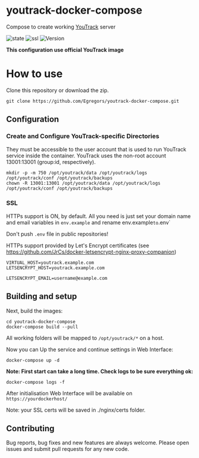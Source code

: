 # youtrack-docker-compose
Compose to create working [YouTrack](https://www.jetbrains.com/youtrack/) server

![state](https://img.shields.io/badge/state-stable-brightgreen.svg)
![ssl](https://img.shields.io/badge/SSL-OK-brightgreen.svg)
![Version](https://img.shields.io/badge/YouTrack%20ver.%3A-2018.4.48293-brightgreen.svg)

**This configuration use official YouTrack image**

# How to use

Clone this repository or download the zip.

```
git clone https://github.com/Egregors/youtrack-docker-compose.git
```

## Configuration

### Create and Configure YouTrack-specific Directories

They must be accessible to the user account that is used to run YouTrack service inside the container. 
YouTrack uses the non-root account 13001:13001 (group:id, respectively).
```
mkdir -p -m 750 /opt/youtrack/data /opt/youtrack/logs /opt/youtrack/conf /opt/youtrack/backups
chown -R 13001:13001 /opt/youtrack/data /opt/youtrack/logs /opt/youtrack/conf /opt/youtrack/backups
```

### SSL

HTTPs support is ON, by default. All you need is just set your domain name and email variables in `env.example` 
and rename env.example` to `.env`

Don't push `.env` file in public repositories!

HTTPs support provided by Let's Encrypt certificates 
(see https://github.com/JrCs/docker-letsencrypt-nginx-proxy-companion) 
```
VIRTUAL_HOST=youtrack.example.com
LETSENCRYPT_HOST=youtrack.example.com

LETSENCRYPT_EMAIL=username@example.com
```

## Building and setup

Next, build the images:
```
cd youtrack-docker-compose
docker-compose build --pull
```
All working folders will be mapped to `/opt/youtrack/*` on a host.

Now you can Up the service and continue settings in Web Interface:
```
docker-compose up -d
```

**Note: First start can take a long time. Check logs to be sure everything ok:**
```
docker-compose logs -f
```

After initialisation Web Interface will be available on `https://yourdockerhost/`

Note: your SSL certs will be saved in ./nginx/certs folder.

## Contributing

Bug reports, bug fixes and new features are always welcome.
Please open issues and submit pull requests for any new code.
